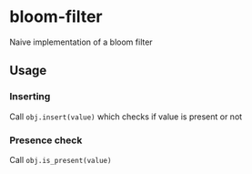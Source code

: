 # bloom-filter
Naive implementation of a bloom filter

## Usage
### Inserting
Call `obj.insert(value)` which checks if value is present or not

### Presence check
Call `obj.is_present(value)`